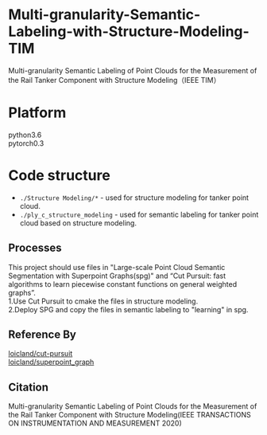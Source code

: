 # Multi-granularity-Semantic-Labeling-with-Structure-Modeling-TIM
Multi-granularity Semantic Labeling of Point Clouds for the Measurement of the Rail Tanker Component with Structure Modeling（IEEE TIM）
# Platform
python3.6  
pytorch0.3
# Code structure
* `./Structure Modeling/*` - used for structure modeling for tanker point cloud.
* `./ply_c_structure_modeling` - used for semantic labeling  for tanker point cloud based on structure modeling.
## Processes 
This project should use files in "Large-scale Point Cloud Semantic Segmentation with Superpoint Graphs(spg)" and “Cut Pursuit: fast algorithms to learn piecewise constant functions on general weighted graphs”.  
  1.Use Cut Pursuit to cmake the files in structure modeling.    
  2.Deploy SPG and copy the files in semantic labeling to "learning" in spg.  
## Reference By
[loicland/cut-pursuit](https://github.com/loicland/cut-pursuit)<br>
[loicland/superpoint_graph](https://https://github.com/loicland/superpoint_graph)<br>
## Citation
Multi-granularity Semantic Labeling of Point Clouds for the Measurement of the Rail Tanker Component with Structure Modeling(IEEE TRANSACTIONS ON INSTRUMENTATION AND MEASUREMENT 2020)
